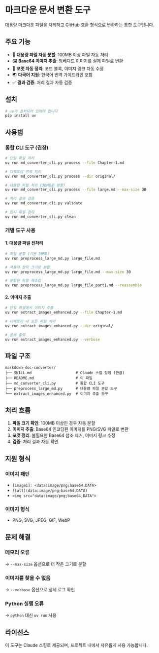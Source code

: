 # 마크다운 문서 변환 도구

대용량 마크다운 파일을 처리하고 GitHub 호환 형식으로 변환하는 통합 도구입니다.

## 주요 기능

- 🔄 **대용량 파일 자동 분할**: 100MB 이상 파일 자동 처리
- 🖼️ **Base64 이미지 추출**: 임베디드 이미지를 실제 파일로 변환
- 🔧 **포맷 자동 정리**: 코드 블록, 이미지 링크 자동 수정
- 🌏 **다국어 지원**: 한국어 번역 가이드라인 포함
- ✅ **결과 검증**: 처리 결과 자동 검증

## 설치

```bash
# uv가 설치되어 있어야 합니다
pip install uv
```

## 사용법

### 통합 CLI 도구 (권장)

```bash
# 단일 파일 처리
uv run md_converter_cli.py process --file Chapter-1.md

# 디렉토리 전체 처리
uv run md_converter_cli.py process --dir original/

# 대용량 파일 처리 (30MB로 분할)
uv run md_converter_cli.py process --file large.md --max-size 30

# 처리 결과 검증
uv run md_converter_cli.py validate

# 임시 파일 정리
uv run md_converter_cli.py clean
```

### 개별 도구 사용

#### 1. 대용량 파일 전처리

```bash
# 파일 분할 (기본 50MB)
uv run preprocess_large_md.py large_file.md

# 사용자 정의 크기로 분할
uv run preprocess_large_md.py large_file.md --max-size 30

# 분할된 파일 재조립
uv run preprocess_large_md.py large_file_part1.md --reassemble
```

#### 2. 이미지 추출

```bash
# 단일 파일에서 이미지 추출
uv run extract_images_enhanced.py --file Chapter-1.md

# 디렉토리 내 모든 파일 처리
uv run extract_images_enhanced.py --dir original/

# 상세 출력
uv run extract_images_enhanced.py --verbose
```

## 파일 구조

```
markdown-doc-converter/
├── SKILL.md                    # Claude 스킬 정의 (한글)
├── README.md                   # 이 파일
├── md_converter_cli.py         # 통합 CLI 도구
├── preprocess_large_md.py      # 대용량 파일 분할 도구
└── extract_images_enhanced.py  # 이미지 추출 도구
```

## 처리 흐름

1. **파일 크기 확인**: 100MB 이상인 경우 자동 분할
2. **이미지 추출**: Base64 인코딩된 이미지를 PNG/SVG 파일로 변환
3. **포맷 정리**: 불필요한 Base64 참조 제거, 이미지 링크 수정
4. **검증**: 처리 결과 자동 확인

## 지원 형식

### 이미지 패턴
- `[image1]: <data:image/png;base64,DATA>`
- `![alt](data:image/png;base64,DATA)`
- `<img src="data:image/png;base64,DATA">`

### 이미지 형식
- PNG, SVG, JPEG, GIF, WebP

## 문제 해결

### 메모리 오류
→ `--max-size` 옵션으로 더 작은 크기로 분할

### 이미지를 찾을 수 없음
→ `--verbose` 옵션으로 상세 로그 확인

### Python 실행 오류
→ `python` 대신 `uv run` 사용

## 라이선스

이 도구는 Claude 스킬로 제공되며, 프로젝트 내에서 자유롭게 사용 가능합니다.